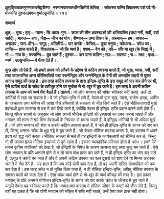 **क्षुत्तृट्त्रिकालगुणमारुतजैह्वशैष्णा-** **नस्मानपारजलधीनतितीर्य केचित् ।** **क्रोधस्य यान्ति विफलस्य वशं पदे गो-** **र्मज्जन्ति दुश्चरतपश्च वृथोत्सृजन्ति ॥ ११॥** 

**शब्दार्थ** 

**क्षुत्—** **भूख** **; तृट्—** **प्यास** **; त्रि-काल-गुण—** **काल की तीन अवस्थाओं की अभिव्यक्ति (यथा गर्मी, सर्दी, वर्षा आदि)** **;** **मारुत—** **हवा** **; जैह्व—** **जीभ का भोग** **; शैष्णान्—** **तथा शिश्न के** **; अस्मान्—** **हम** **; अपार—** **असंलय** **; जल-धीन्—** **समुद्र** **;** **अतितीर्य—** **पार करके** **; केचित्—** **कुछ मनुष्य** **; क्रोधस्य—** **क्रोध का** **; यान्ति—** **प्राप्त करते हैं** **; विफलस्य—** **जो कि व्यर्थ है** **;** **वशम्—** **वेग को** **; पदे—** **पाँव या खुर (के चिह्न) में** **; गो:—** **गाय के** **; मज्जन्ति—** **डूब जाते हैं** **; दुश्चर—** **कर पाना कठिन** **; तप:—** **तपस्या** **; च—** **तथा** **; वृथा—** **व्यर्थ** **; उत्सृजन्ति—** **वे फेंक देते हैं।** **.** 

**कुछ लोग तो ऐसे हैं, जो हमारे प्रभाव को लाँघने के उद्देश्य से कठिन तपस्या करते हैं, जो** **भूख, प्यास, गर्मी, सर्दी तथा कालजनित अन्य परिस्थितियों यथा रसनेनि्द्रय और जननेनि्द्रय के** **वेगों की अन्तहीन लहरों से युक्त अगाध समुद्र की तरह है। इस तरह कठिन तपस्या के द्वारा** **इन्द्रिय-तृप्ति के इस समुद्र को पार कर लेने पर भी, ऐसे व्यक्ति व्यर्थ के क्रोध के वशीभूत होने** **पर मूर्खता से गो-खुर में डूब जाते हैं। इस तरह वे अपनी कठिन तपस्या के लाभ को व्यर्थ गँवा** **बैठते हैं।** **तात्पर्य :** जो लोग भगवान् की भक्ति स्वीकार नहीं करते, उन्हें दो कोटियों में रखा जा सकता है। वे जो इन्द्रिय-तृप्ति में लगे हैं, देवताओं द्वारा भूख, प्यास, संभोग-इच्छा, अतीत के पश्चाताप तथा भविष्य की आशा जैसे हथियारों से सरलता से जीत लिये जाते हैं। ऐसे भौतिकतावादी मूर्ख देवताओं द्वारा सरलता से वश में कर लिये जाते हैं, क्योंकि देवता ही इन्द्रिय-तृप्ति प्रदान करने वाले होते हैं। किन्तु श्रीधर स्वामी के अनुसार जो लोग अपनी भौतिक इन्द्रियों की इच्छाओं का दमन करना चाहते हैं और भगवान् की शरण में गये बिना देवताओं के नियंत्रण से बचना चाहते हैं, वे इनि्द्रय-भोगियों से भी अधिक मूर्ख हैं। जो लोग भगवान् की सेवा न करके कठिन तपस्या करते हैं, वे भले ही इन्द्रिय-तृप्ति के सागर को पार कर लें, किन्तु अन्तत: क्रोध के क्षुद्र गड्ढे में डूब जाते हैं। जो केवल भौतिक तपस्या करता है, वह वास्तव में अपने हृदय को शुद्ध नहीं करता। भौतिक संकल्प से भले ही वह इन्द्रियों के कार्यकलापों को सीमित कर ले, किन्तु तो भी उसका हृदय भौतिक इच्छाओं से पूर्ण रहता है। इसका व्यावहारिक परिणाम होता है *क्रोध* । हमने ऐसे तमाम कृत्रिम तपस्वियों को देखा है, जो इन्द्रियों के निषेध के कारण अत्यन्त कटु तथा क्रुद्ध बन जाते हैं। ऐसे लोग भगवान् के प्रति अनमने होने से न तो चरम मोक्ष प्राप्त कर पाते हैं, न ही इन्द्रिय-तृप्ति का भोग कर पाते हैं, प्रत्युत वे क्रोधी बन जाते हैं और वे अपनी कठिन तपस्या का फल दूसरों को शाप देने या मिथ्या अहंकार जताने में गँवा देते हैं। यह ज्ञात है कि जब कोई योगी शाप देता है, तो वह अपनी संचित योगशकि्त को कम कर देता है। इस तरह क्रोध न तो मुक्ति दिला पाता है, न ही भौतिक इन्द्रिय-तृप्ति, अपितु भौतिक तपस्या के समस्त फलों को जला देता है। ऐसा क्रोध व्यर्थ होने से गो-खुर के व्यर्थ कीचड़ की तरह है। इस प्रकार भगवान् के प्रति अनमने योगीजन इन्द्रिय-तृप्ति के सागर को पार करके क्रोध के कीचड़ में डूब जाते हैं। यद्यपि देवता यह स्वीकार करते हैं कि भगवद्भक्त वास्तव में भौतिक जीवन के कष्टों को जीत लेते हैं, किन्तु यहाँ यह प्रकट है कि जो योगी भगवान् की भकि्त में रुचि नहीं रखते, उन्हें ऐसा फल प्राप्त नहीं होता।  